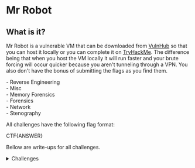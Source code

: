 <H1>Mr Robot</H1>
<p></p>
<H2>What is it?</H2>
<p></p>
Mr Robot is a vulnerable VM that can be downloaded from <a href="https://www.vulnhub.com/entry/mr-robot-1,151/" rel="nofollow">VulnHub</a> so that you can host it locally or you can complete it on <a href="https://tryhackme.com/room/mrrobot" rel="nofollow">TryHackMe</a>. The difference being that when you host the VM locally it will run faster and your brute forcing will occur quicker because you aren't tunneling through a VPN. You also don't have the bonus of submitting the flags as you find them.
<p></p>
- Reverse Engineering
<br>
- Misc
<br>
- Memory Forensics
<br>
- Forensics
<br>
- Network
<br>
- Stenography
<p></p>
All challenges have the following flag format:
<p></p>
CTF{ANSWER}
<p></p>
Bellow are write-ups for all challenges.
<p></p>
<details>
    <summary>Challenges</summary>
<p></p>
<details>
    <summary>Reverse Engineering</summary>
<p></p>
<details>
    <summary>
















</details>
